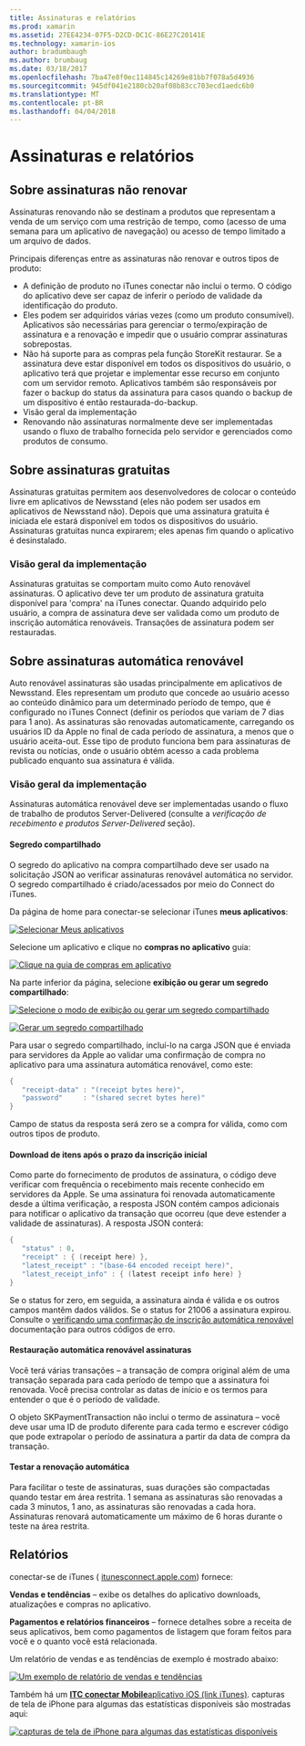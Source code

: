 ```yaml
---
title: Assinaturas e relatórios
ms.prod: xamarin
ms.assetid: 27EE4234-07F5-D2CD-DC1C-86E27C20141E
ms.technology: xamarin-ios
author: bradumbaugh
ms.author: brumbaug
ms.date: 03/18/2017
ms.openlocfilehash: 7ba47e8f0ec114845c14269e81bb7f078a5d4936
ms.sourcegitcommit: 945df041e2180cb20af08b83cc703ecd1aedc6b0
ms.translationtype: MT
ms.contentlocale: pt-BR
ms.lasthandoff: 04/04/2018
---
```

# <a name="subscriptions-and-reporting"></a>Assinaturas e relatórios

## <a name="about-non-renewing-subscriptions"></a>Sobre assinaturas não renovar

Assinaturas renovando não se destinam a produtos que representam a venda de um serviço com uma restrição de tempo, como (acesso de uma semana para um aplicativo de navegação) ou acesso de tempo limitado a um arquivo de dados.   
   
   
   
 Principais diferenças entre as assinaturas não renovar e outros tipos de produto:

-  A definição de produto no iTunes conectar não inclui o termo. O código do aplicativo deve ser capaz de inferir o período de validade da identificação do produto. 
-  Eles podem ser adquiridos várias vezes (como um produto consumível). Aplicativos são necessárias para gerenciar o termo/expiração de assinatura e a renovação e impedir que o usuário comprar assinaturas sobrepostas. 
-  Não há suporte para as compras pela função StoreKit restaurar. Se a assinatura deve estar disponível em todos os dispositivos do usuário, o aplicativo terá que projetar e implementar esse recurso em conjunto com um servidor remoto. Aplicativos também são responsáveis por fazer o backup do status da assinatura para casos quando o backup de um dispositivo é então restaurada-do-backup. 
-  Visão geral da implementação
-  Renovando não assinaturas normalmente deve ser implementadas usando o fluxo de trabalho fornecida pelo servidor e gerenciados como produtos de consumo. 


## <a name="about-free-subscriptions"></a>Sobre assinaturas gratuitas

Assinaturas gratuitas permitem aos desenvolvedores de colocar o conteúdo livre em aplicativos de Newsstand (eles não podem ser usados em aplicativos de Newsstand não). Depois que uma assinatura gratuita é iniciada ele estará disponível em todos os dispositivos do usuário. Assinaturas gratuitas nunca expirarem; eles apenas fim quando o aplicativo é desinstalado.

### <a name="implementation-overview"></a>Visão geral da implementação

Assinaturas gratuitas se comportam muito como Auto renovável assinaturas. O aplicativo deve ter um produto de assinatura gratuita disponível para 'compra' na iTunes conectar. Quando adquirido pelo usuário, a compra de assinatura deve ser validada como um produto de inscrição automática renováveis. Transações de assinatura podem ser restauradas.


## <a name="about-auto-renewable-subscriptions"></a>Sobre assinaturas automática renovável

Auto renovável assinaturas são usadas principalmente em aplicativos de Newsstand. Eles representam um produto que concede ao usuário acesso ao conteúdo dinâmico para um determinado período de tempo, que é configurado no iTunes Connect (definir os períodos que variam de 7 dias para 1 ano). As assinaturas são renovadas automaticamente, carregando os usuários ID da Apple no final de cada período de assinatura, a menos que o usuário aceita-out. Esse tipo de produto funciona bem para assinaturas de revista ou notícias, onde o usuário obtém acesso a cada problema publicado enquanto sua assinatura é válida.

### <a name="implementation-overview"></a>Visão geral da implementação

Assinaturas automática renovável deve ser implementadas usando o fluxo de trabalho de produtos Server-Delivered (consulte a *verificação de recebimento e produtos Server-Delivered* seção).

#### <a name="shared-secret"></a>Segredo compartilhado

O segredo do aplicativo na compra compartilhado deve ser usado na solicitação JSON ao verificar assinaturas renovável automática no servidor. O segredo compartilhado é criado/acessados por meio do Connect do iTunes.

Da página de home para conectar-se selecionar iTunes **meus aplicativos**:   
   
 [![](subscriptions-and-reporting-images/image2.png "Selecionar Meus aplicativos")](subscriptions-and-reporting-images/image2.png#lightbox)  
 
Selecione um aplicativo e clique no **compras no aplicativo** guia:

[![](subscriptions-and-reporting-images/image6.png "Clique na guia de compras em aplicativo")](subscriptions-and-reporting-images/image6.png#lightbox)

Na parte inferior da página, selecione **exibição ou gerar um segredo compartilhado**:
   
 [![](subscriptions-and-reporting-images/image40.png "Selecione o modo de exibição ou gerar um segredo compartilhado")](subscriptions-and-reporting-images/image40.png#lightbox)

 [![](subscriptions-and-reporting-images/image41.png "Gerar um segredo compartilhado")](subscriptions-and-reporting-images/image41.png#lightbox)   
   
   
   
 Para usar o segredo compartilhado, incluí-lo na carga JSON que é enviada para servidores da Apple ao validar uma confirmação de compra no aplicativo para uma assinatura automática renovável, como este:

```csharp
{
   "receipt-data" : "(receipt bytes here)",
   "password"     : "(shared secret bytes here)"
}
```

Campo de status da resposta será zero se a compra for válida, como com outros tipos de produto.

#### <a name="downloading-items-after-the-initial-subscription-term"></a>Download de itens após o prazo da inscrição inicial

Como parte do fornecimento de produtos de assinatura, o código deve verificar com frequência o recebimento mais recente conhecido em servidores da Apple. Se uma assinatura foi renovada automaticamente desde a última verificação, a resposta JSON contém campos adicionais para notificar o aplicativo da transação que ocorreu (que deve estender a validade de assinaturas). A resposta JSON conterá:

```csharp
{
   "status" : 0,
   "receipt" : { (receipt here) },
   "latest_receipt" : "(base-64 encoded receipt here)",
   "latest_receipt_info" : { (latest receipt info here) }
}
```

Se o status for zero, em seguida, a assinatura ainda é válida e os outros campos mantêm dados válidos. Se o status for 21006 a assinatura expirou. Consulte o [verificando uma confirmação de inscrição automática renovável](https://developer.apple.com/library/ios/releasenotes/General/ValidateAppStoreReceipt/Chapters/ValidateRemotely.html) documentação para outros códigos de erro.

#### <a name="restoring-auto-renewable-subscriptions"></a>Restauração automática renovável assinaturas

Você terá várias transações – a transação de compra original além de uma transação separada para cada período de tempo que a assinatura foi renovada. Você precisa controlar as datas de início e os termos para entender o que é o período de validade.   
   
   
   
 O objeto SKPaymentTransaction não inclui o termo de assinatura – você deve usar uma ID de produto diferente para cada termo e escrever código que pode extrapolar o período de assinatura a partir da data de compra da transação.

#### <a name="testing-auto-renewal"></a>Testar a renovação automática

Para facilitar o teste de assinaturas, suas durações são compactadas quando testar em área restrita. 1 semana as assinaturas são renovadas a cada 3 minutos, 1 ano, as assinaturas são renovadas a cada hora. Assinaturas renovará automaticamente um máximo de 6 horas durante o teste na área restrita.

## <a name="reporting"></a>Relatórios

conectar-se de iTunes ( [itunesconnect.apple.com](http://itunesconnect.apple.com)) fornece:   
   
 **Vendas e tendências** – exibe os detalhes do aplicativo downloads, atualizações e compras no aplicativo.   
   
 **Pagamentos e relatórios financeiros** – fornece detalhes sobre a receita de seus aplicativos, bem como pagamentos de listagem que foram feitos para você e o quanto você está relacionada.

Um relatório de vendas e as tendências de exemplo é mostrado abaixo:   

 [![](subscriptions-and-reporting-images/image42.png "Um exemplo de relatório de vendas e tendências")](subscriptions-and-reporting-images/image42.png#lightbox)   
   
 Também há um [ **ITC conectar Mobile**aplicativo iOS (link iTunes)](http://itunes.apple.com/us/app/itunes-connect-mobile/id376771144?mt=8).
capturas de tela de iPhone para algumas das estatísticas disponíveis são mostradas aqui:   
   
 [![](subscriptions-and-reporting-images/image43.png "capturas de tela de iPhone para algumas das estatísticas disponíveis")](subscriptions-and-reporting-images/image43.png#lightbox)
